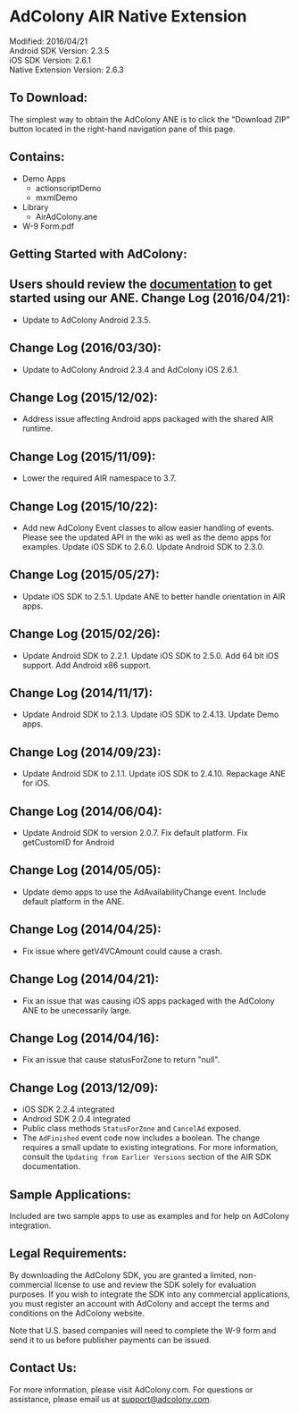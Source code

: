 AdColony AIR Native Extension
==================================
Modified: 2016/04/21    
Android SDK Version: 2.3.5    
iOS SDK Version: 2.6.1    
Native Extension Version: 2.6.3  



To Download:
----------------------------------
The simplest way to obtain the AdColony ANE is to click the "Download ZIP" button located in the right-hand navigation pane of this page.



Contains:
----------------------------------
* Demo Apps
  * actionscriptDemo
  * mxmlDemo
* Library
  * AirAdColony.ane
* W-9 Form.pdf


Getting Started with AdColony:
----------------------------------
Users should review the [documentation](https://github.com/AdColony/AdColony-AdobeAIR-SDK/wiki) to get started using our ANE.
Change Log (2016/04/21):
----------------------------------
* Update to AdColony Android 2.3.5.

Change Log (2016/03/30):
----------------------------------
* Update to AdColony Android 2.3.4 and AdColony iOS 2.6.1.

Change Log (2015/12/02):
----------------------------------
* Address issue affecting Android apps packaged with the shared AIR runtime.

Change Log (2015/11/09):
----------------------------------
* Lower the required AIR namespace to 3.7.

Change Log (2015/10/22):
----------------------------------
* Add new AdColony Event classes to allow easier handling of events. Please see the updated API in the wiki as well as the demo apps for examples. Update iOS SDK to 2.6.0. Update Android SDK to 2.3.0.

Change Log (2015/05/27):
----------------------------------
* Update iOS SDK to 2.5.1. Update ANE to better handle orientation in AIR apps.

Change Log (2015/02/26):
----------------------------------
* Update Android SDK to 2.2.1. Update iOS SDK to 2.5.0. Add 64 bit iOS support. Add Android x86 support.

Change Log (2014/11/17):
----------------------------------
* Update Android SDK to 2.1.3. Update iOS SDK to 2.4.13. Update Demo apps.

Change Log (2014/09/23):
----------------------------------
* Update Android SDK to 2.1.1. Update iOS SDK to 2.4.10. Repackage ANE for iOS.

Change Log (2014/06/04):
----------------------------------
* Update Android SDK to version 2.0.7. Fix default platform. Fix getCustomID for Android

Change Log (2014/05/05):
----------------------------------
* Update demo apps to use the AdAvailabilityChange event. Include default platform in the ANE.

Change Log (2014/04/25):
----------------------------------
* Fix issue where getV4VCAmount could cause a crash.

Change Log (2014/04/21):
----------------------------------
* Fix an issue that was causing iOS apps packaged with the AdColony ANE to be unecessarily large.

Change Log (2014/04/16):
----------------------------------
* Fix an issue that cause statusForZone to return "null".

Change Log (2013/12/09):
----------------------------------
* iOS SDK 2.2.4 integrated
* Android SDK 2.0.4 integrated
* Public class methods `StatusForZone` and `CancelAd` exposed.
* The `AdFinished` event code now includes a boolean. The change requires a small update to existing integrations. For more information, consult the `Updating from Earlier Versions` section of the AIR SDK documentation.

Sample Applications:
----------------------------------
Included are two sample apps to use as examples and for help on AdColony integration.


Legal Requirements:
----------------------------------
By downloading the AdColony SDK, you are granted a limited, non-commercial license to use and review the SDK solely for evaluation purposes.  If you wish to integrate the SDK into any commercial applications, you must register an account with AdColony and accept the terms and conditions on the AdColony website.

Note that U.S. based companies will need to complete the W-9 form and send it to us before publisher payments can be issued.


Contact Us:
----------------------------------
For more information, please visit AdColony.com. For questions or assistance, please email us at support@adcolony.com.


